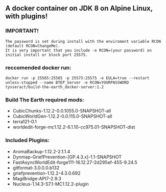 ## A docker container on JDK 8 on Alpine Linux, with plugins!

### **IMPORTANT!**
```rcon is enabled on port 25575 as this is the only way to interact with the terminal (without plugins). 
The password is set during install with the enviroment variable RCON (default RCON=ChangeMe). 
It is very important that you include -e RCON=(your password) on initial install or block port 25575.
```
### reccomended docker run:
`docker run -p 25565:25565 -p 25575:25575 -e EULA=true --restart unless-stopped --name BTEP_Server -e RCON=YOURPASSWORD tysseract/build-the-earth_docker-server:1.2`

### Build The Earth required mods:
- CubicChunks-1.12.2-0.0.1055.0-SNAPSHOT-all
- CubicWorldGen-1.12.2-0.0.115.0-SNAPSHOT-all
- terra121-0.1
- worldedit-forge-mc1.12.2-6.1.10-cc975.01-SNAPSHOT-dist

### Included Plugins:
- AromaBackup-1.12.2-2.1.1.4
- Dynmap-GriefPrevention-[GP.4.3.x]-1.1-SNAPSHOT
- FastAsyncWorldEdit-forge111-16.12.27-2d295ef-455-9.24.5
- gitformat-3.0.0.0.b132
- griefprevention-1.12.2-4.3.0.692
- MagiBridge-API7-2.9.3
- Nucleus-1.14.3-S7.1-MC1.12.2-plugin
